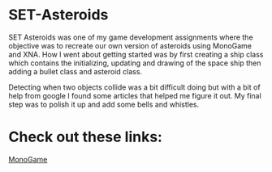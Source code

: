 # SET-Asteroids
	
SET Asteroids was one of my game development assignments where the objective was to recreate our own version of asteroids using MonoGame and XNA. How I went about getting started was by first creating a ship class which contains the initializing, updating and drawing of the space ship then adding a bullet class and asteroid class.
						
Detecting when two objects collide was a bit difficult doing but with a bit of help from google I found some articles that helped me figure it out.  My final step was to polish it up and add some bells and whistles.


Check out these links:
=======
[MonoGame](http://www.monogame.net/)
